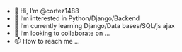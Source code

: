 - 👋 Hi, I’m @cortez1488
- 👀 I’m interested in Python/Django/Backend
- 🌱 I’m currently learning Django/Data bases/SQL/js ajax
- 💞️ I’m looking to collaborate on ...
- 📫 How to reach me ...

<!---
cortez1488/cortez1488 is a ✨ special ✨ repository because its `README.md` (this file) appears on your GitHub profile.
You can click the Preview link to take a look at your changes.
--->
